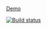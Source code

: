 [Demo](https://lana2810.github.io/ra_4_hex2rgb/)

[![Build status](https://ci.appveyor.com/api/projects/status/or8f25f5l13np85i/branch/master?svg=true)](https://ci.appveyor.com/project/lana2810/ra-4-hex2rgb/branch/master)
